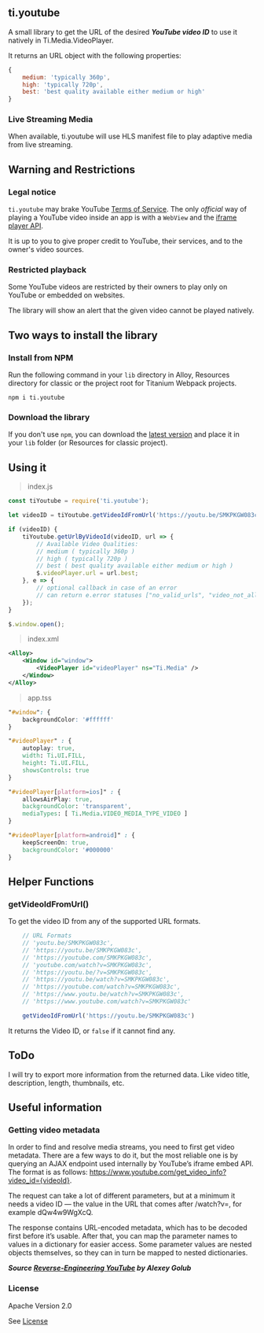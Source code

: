 ## ti.youtube

A small library to get the URL of the desired ***YouTube video ID*** to use it natively in Ti.Media.VideoPlayer.

It returns an URL object with the following properties:

```javascript
{
    medium: 'typically 360p',
    high: 'typically 720p',
    best: 'best quality available either medium or high'
}
```
### Live Streaming Media
When available, ti.youtube will use HLS manifest file to play adaptive media from live streaming.

## Warning and Restrictions
### Legal notice
`ti.youtube` may brake YouTube [Terms of Service](https://www.youtube.com/t/terms). The only *official* way of playing a YouTube video inside an app is with a `WebView` and the [iframe player API](https://developers.google.com/youtube/iframe_api_reference).

It is up to you to give proper credit to YouTube, their services, and to the owner's video sources.

### Restricted playback
Some YouTube videos are restricted by their owners to play only on YouTube or embedded on websites.

The library will show an alert that the given video cannot be played natively.

## Two ways to install the library
### Install from NPM
Run the following command in your `lib` directory in Alloy, Resources directory for classic or the project root for Titanium Webpack projects.
```terminal
npm i ti.youtube
```

### Download the library
If you don't use `npm`, you can download the [latest version](https://github.com/macCesar/ti.youtube/blob/master/ti.youtube.js) and place it in your `lib` folder (or Resources for classic project).

## Using it
> index.js
```javascript
const tiYoutube = require('ti.youtube');

let videoID = tiYoutube.getVideoIdFromUrl('https://youtu.be/SMKPKGW083c');

if (videoID) {
    tiYoutube.getUrlByVideoId(videoID, url => {
        // Available Video Qualities:
        // medium ( typically 360p )
        // high ( typically 720p )
        // best ( best quality available either medium or high )
        $.videoPlayer.url = url.best;
    }, e => {
        // optional callback in case of an error
        // can return e.error statuses ["no_valid_urls", "video_not_allowed", "http_error"]
    });
}

$.window.open();
```

> index.xml
```xml
<Alloy>
    <Window id="window">
        <VideoPlayer id="videoPlayer" ns="Ti.Media" />
    </Window>
</Alloy>
```

> app.tss
```css
"#window": {
    backgroundColor: '#ffffff'
}

"#videoPlayer" : {
    autoplay: true,
    width: Ti.UI.FILL,
    height: Ti.UI.FILL,
    showsControls: true
}

"#videoPlayer[platform=ios]" : {
    allowsAirPlay: true,
    backgroundColor: 'transparent',
    mediaTypes: [ Ti.Media.VIDEO_MEDIA_TYPE_VIDEO ]
}

"#videoPlayer[platform=android]" : {
    keepScreenOn: true,
    backgroundColor: '#000000'
}
```

## Helper Functions
### getVideoIdFromUrl()
To get the video ID from any of the supported URL formats.
```javascript
    // URL Formats
    // 'youtu.be/SMKPKGW083c',
    // 'https://youtu.be/SMKPKGW083c',
    // 'https://youtube.com/SMKPKGW083c',
    // 'youtube.com/watch?v=SMKPKGW083c',
    // 'https://youtu.be/?v=SMKPKGW083c',
    // 'https://youtu.be/watch?v=SMKPKGW083c',
    // 'https://youtube.com/watch?v=SMKPKGW083c',
    // 'https://www.youtu.be/watch?v=SMKPKGW083c',
    // 'https://www.youtube.com/watch?v=SMKPKGW083c'

    getVideoIdFromUrl('https://youtu.be/SMKPKGW083c')
```
It returns the Video ID, or `false` if it cannot find any.

## ToDo
I will try to export more information from the returned data. Like video title, description, length, thumbnails, etc.

## Useful information
### Getting video metadata
In order to find and resolve media streams, you need to first get video metadata. There are a few ways to do it, but the most reliable one is by querying an AJAX endpoint used internally by YouTube’s iframe embed API. The format is as follows: https://www.youtube.com/get_video_info?video_id={videoId}.

The request can take a lot of different parameters, but at a minimum it needs a video ID — the value in the URL that comes after /watch?v=, for example dQw4w9WgXcQ.

The response contains URL-encoded metadata, which has to be decoded first before it’s usable. After that, you can map the parameter names to values in a dictionary for easier access. Some parameter values are nested objects themselves, so they can in turn be mapped to nested dictionaries.

***Source [Reverse-Engineering YouTube](https://tyrrrz.me/blog/reverse-engineering-youtube) by Alexey Golub***

### License
Apache Version 2.0

See [License](https://github.com/appit-online/youtube-info-streams/blob/master/LICENSE)
